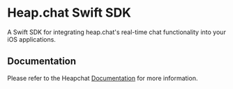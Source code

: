 # Heap.chat Swift SDK

A Swift SDK for integrating heap.chat's real-time chat functionality into your iOS applications.

## Documentation

Please refer to the Heapchat [Documentation](https://docs.heap.chat/ios/setup) for more information.

